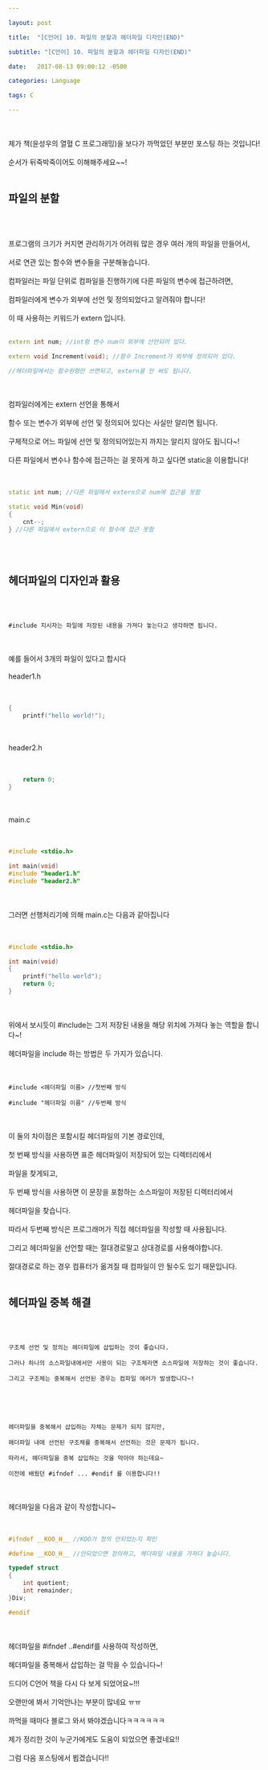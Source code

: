 ```yaml
---

layout: post

title:  "[C언어] 10. 파일의 분할과 헤더파일 디자인(END)"

subtitle: "[C언어] 10. 파일의 분할과 헤더파일 디자인(END)"

date:   2017-08-13 09:00:12 -0500

categories: Language

tags: C

---
```



<br>
<br>
제가 책(윤성우의 열혈 C 프로그래밍)을 보다가 까먹었던 부분만 포스팅 하는 것입니다!
<br>
<br>
순서가 뒤죽박죽이어도 이해해주세요~~!
<br>
<br>

## 파일의 분할

<br>
<br>

프로그램의 크기가 커지면 관리하기가 어려워 많은 경우 여러 개의 파일을 만들어서,
<br>
<br>
서로 연관 있는 함수와 변수들을 구분해놓습니다.
<br>
<br>
컴파일러는 파일 단위로 컴파일을 진행하기에 다른 파일의 변수에 접근하려면,
<br>
<br>
컴파일러에게 변수가 외부에 선언 및 정의되었다고 알려줘야 합니다!
<br>
<br>
이 때 사용하는 키워드가 extern 입니다.
<br>
<br>

```cpp
extern int num; //int형 변수 num이 외부에 선언되어 있다.

extern void Increment(void); //함수 Increment가 외부에 정의되어 있다.

//헤더파일에서는 함수원형만 쓰면되고, extern을 안 써도 됩니다.
```

<br>
<br>
컴파일러에게는 extern 선언을 통해서 
<br>
<br>
함수 또는 변수가 외부에 선언 및 정의되어 있다는 사실만 알리면 됩니다.
<br>
<br>
구체적으로 어느 파일에 선언 및 정의되어있는지 까지는 알리지 않아도 됩니다~!
<br>
<br>
다른 파일에서 변수나 함수에 접근하는 걸 못하게 하고 싶다면 static을 이용합니다!
<br>
<br>
<br>

```cpp
static int num; //다른 파일에서 extern으로 num에 접근을 못함

static void Min(void)
{
	cnt--;
} //다른 파일에서 extern으로 이 함수에 접근 못함
```


<br>
<br>

## 헤더파일의 디자인과 활용

<br>
<br>

``` 
#include 지시자는 파일에 저장된 내용을 가져다 놓는다고 생각하면 됩니다.
```

<br>
<br>
예를 들어서 3개의 파일이 있다고 합시다
<br>
<br>
header1.h
<br>
<br>
<br>

```cpp
{
	printf("hello world!");
```

<br>
<br>
header2.h
<br>
<br>
<br>

```cpp
	return 0;
}
```

<br>
<br>
main.c
<br>
<br>
<br>

```cpp
#include <stdio.h>

int main(void)
#include "header1.h"
#include "header2.h"
```

<br>
<br>
그러면 선행처리기에 의해 main.c는 다음과 같아집니다
<br>
<br>
<br>

```cpp
#include <stdio.h>

int main(void)
{
	printf("hello world");
	return 0;
}
```

<br>
<br>
위에서 보시듯이 #include는 그저 저장된 내용을 해당 위치에 가져다 놓는 역할을 합니다~!
<br>
<br>
헤더파일을 include 하는 방법은 두 가지가 있습니다.
<br>
<br>
<br>

```
#include <헤더파일 이름> //첫번째 방식

#include "헤더파일 이름" //두번째 방식
```

<br>
<br>
이 둘의 차이점은 포함시킬 헤더파일의 기본 경로인데,
<br>
<br>
첫 번째 방식을 사용하면 표준 헤더파일이 저장되어 있는 디렉터리에서
<br>
<br>
파일을 찾게되고,
<br>
<br>
두 번째 방식을 사용하면 이 문장을 포함하는 소스파일이 저장된 디렉터리에서
<br>
<br>
헤더파일을 찾습니다.
<br>
<br>
따라서 두번째 방식은 프로그래머가 직접 헤더파일을 작성할 때 사용됩니다.
<br>
<br>
그리고 헤더파일을 선언할 때는 절대경로말고 상대경로를 사용해야합니다.
<br>
<br>
절대경로로 하는 경우 컴퓨터가 옮겨질 때 컴파일이 안 될수도 있기 때문입니다.



<br>
<br>

## 헤더파일 중복 해결

<br>
<br>

```
구조체 선언 및 정의는 헤더파일에 삽입하는 것이 좋습니다.

그러나 하나의 소스파일내에서만 사용이 되는 구조체라면 소스파일에 저장하는 것이 좋습니다.

그리고 구조체는 중복해서 선언된 경우는 컴파일 에러가 발생합니다~!
```

<br>
<br>
<br>

```
헤더파일을 중복해서 삽입하는 자체는 문제가 되지 않지만,

헤더파일 내에 선언된 구조체를 중복해서 선언하는 것은 문제가 됩니다.

따라서, 헤더파일을 중복 삽입하는 것을 막아야 하는데요~

이전에 배웠던 #ifndef ... #endif 를 이용합니다!!
```

<br>
<br>
헤더파일을 다음과 같이 작성합니다~
<br>
<br>
<br>

```cpp
#ifndef __KOO_H__ //KOO가 정의 안되었는지 확인

#define __KOO_H__ //안되었으면 정의하고, 헤더파일 내용을 가져다 놓습니다.

typedef struct 
{
	int quotient;
	int remainder;
}Div;

#endif
```

<br>
<br>
헤더파일을 #ifndef ..#endif를 사용하여 작성하면,
<br>
<br> 
헤더파일을 중복해서 삽입하는 걸 막을 수 있습니다~!

<br>
<br>
드디어 C언어 책을 다시 다 보게 되었어요~!!!
<br>
<br>
오랜만에 봐서 기억안나는 부분이 많네요 ㅠㅠ
<br>
<br>
까먹을 때마다 블로그 와서 봐야겠습니다ㅋㅋㅋㅋㅋㅋ
<br>
<br>
제가 정리한 것이 누군가에게도 도움이 되었으면 좋겠네요!!
<br>
<br>
그럼 다음 포스팅에서 뵙겠습니다!!



